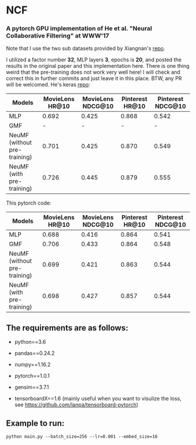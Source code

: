 # NCF
### A pytorch GPU implementation of He et al. "Neural Collaborative Filtering" at WWW'17

Note that I use the two sub datasets provided by Xiangnan's [repo](https://github.com/hexiangnan/neural_collaborative_filtering/tree/master/Data).

I utilized a factor number **32**, MLP layers **3**, epochs is **20**, and posted the results in the original paper and this implementation here. There is one thing weird that the pre-training does not work very well here! I will check and correct this in further commits and just leave it in this place. BTW, any PR will be welcomed.
He's keras [repo](https://github.com/hexiangnan/neural_collaborative_filtering):

Models | MovieLens HR@10 | MovieLens NDCG@10 | Pinterest HR@10 | Pinterest NDCG@10
------ | --------------- | ----------------- | --------------- | -----------------
MLP    | 0.692 | 0.425 | 0.868 | 0.542
GMF    | - | - | - | -
NeuMF (without pre-training) | 0.701 | 0.425 | 0.870 | 0.549
NeuMF (with pre-training)	 | 0.726 | 0.445 | 0.879 | 0.555


This pytorch code:

Models | MovieLens HR@10 | MovieLens NDCG@10 | Pinterest HR@10 | Pinterest NDCG@10
------ | --------------- | ----------------- | --------------- | -----------------
MLP    | 0.688 | 0.416 | 0.864 | 0.541
GMF    | 0.706 | 0.433 | 0.864 | 0.548
NeuMF (without pre-training) | 0.699 | 0.421 | 0.863 | 0.544
NeuMF (with pre-training)	 | 0.698 | 0.427 | 0.857 | 0.544


## The requirements are as follows:
* python==3.6

* pandas==0.24.2

* numpy==1.16.2

* pytorch==1.0.1

* gensim==3.7.1

* tensorboardX==1.6 (mainly useful when you want to visulize the loss, see https://github.com/lanpa/tensorboard-pytorch)

## Example to run:
```
python main.py --batch_size=256 --lr=0.001 --embed_size=16
```
